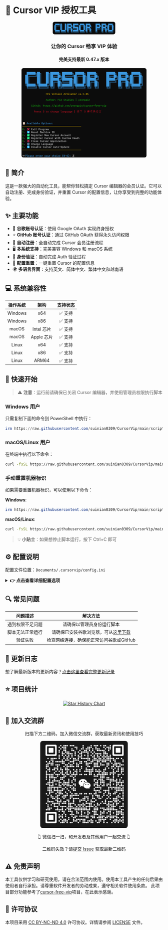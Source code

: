 # 🚀 Cursor VIP 授权工具

<div align="center">
<p align="center">
  <img src="./images/logo.png" alt="Cursor Pro Logo" width="200" style="border-radius: 6px;"/>
</p>

<h3>让你的 Cursor 畅享 VIP 体验</h3>
<h4>完美支持最新 0.47.x 版本</h4>

<p align="center">
  <img src="./images/new_2025-02-27_10-42-44.png" alt="new" width="400" style="border-radius: 6px;"/><br>
</p>
</div>

## 📖 简介

这是一款强大的自动化工具，能帮你轻松搞定 Cursor 编辑器的会员认证。它可以自动注册、完成身份验证，并重置 Cursor 的配置信息，让你享受到完整的功能体验。

## ✨ 主要功能

- 🌟 **谷歌账号认证**：使用 Google OAuth 实现终身授权
- ⭐ **GitHub 账号认证**：通过 GitHub OAuth 获得永久访问权限
- 🔄 **自动注册**：全自动完成 Cursor 会员注册流程
- 🖥️ **多系统支持**：完美兼容 Windows 和 macOS 系统
- 🔐 **身份验证**：自动完成 Auth 验证过程
- 🧹 **配置重置**：一键重置 Cursor 的配置信息
- 🌍 **多语言界面**：支持英文、简体中文、繁体中文和越南语

## 💻 系统兼容性

| 操作系统 | 架构 | 支持状态 |
|:-------:|:-----:|:-----:|
| Windows | x64 | ✅ 支持 |
| Windows | x86 | ✅ 支持 |
| macOS | Intel 芯片 | ✅ 支持 |
| macOS | Apple 芯片 | ✅ 支持 |
| Linux | x64 | ✅ 支持 |
| Linux | x86 | ✅ 支持 |
| Linux | ARM64 | ✅ 支持 |

## 🚀 快速开始

> ⚠️ **注意**：运行前请确保已关闭 Cursor 编辑器，并使用管理员权限执行脚本

### Windows 用户

只需复制下面的命令到 PowerShell 中执行：

```powershell
irm https://raw.githubusercontent.com/suinian0309/CursorVip/main/scripts/install.ps1 | iex
```

### macOS/Linux 用户

在终端中执行以下命令：

```bash
curl -fsSL https://raw.githubusercontent.com/suinian0309/CursorVip/main/scripts/install.sh -o install.sh && chmod +x install.sh && ./install.sh
```

### 手动重置机器标识

如果需要重置机器标识，可以使用以下命令：

**Windows**:
```powershell
irm https://raw.githubusercontent.com/suinian0309/CursorVip/main/scripts/reset.ps1 | iex
```

**macOS/Linux**:
```bash
curl -fsSL https://raw.githubusercontent.com/suinian0309/CursorVip/main/scripts/reset.sh | sudo bash
```

> 💡 **小贴士**：如果想停止脚本运行，按下 Ctrl+C 即可

## ⚙️ 配置说明

配置文件位置：`Documents/.cursorvip/config.ini`

<details>
<summary><b>👉 点击查看详细配置选项</b></summary>

```
[Chrome]
# 谷歌浏览器路径
chromepath = C:\Program Files\Google/Chrome/Application/chrome.exe

[Turnstile]
# 人机验证等待时间
handle_turnstile_time = 2
# 人机验证随机等待时间（格式：1-3 或 1,3）
handle_turnstile_random_time = 1-3

[OSPaths]
# 存储文件路径
storage_path = /Users/username/Library/Application Support/Cursor/User/globalStorage/storage.json
# SQLite数据库路径
sqlite_path = /Users/username/Library/Application Support/Cursor/User/globalStorage/state.vscdb
# 机器ID路径
machine_id_path = /Users/username/Library/Application Support/Cursor/machineId

[Timing]
# 最小随机时间
min_random_time = 0.1
# 最大随机时间
max_random_time = 0.8
# 页面加载等待时间
page_load_wait = 0.1-0.8
# 输入等待时间
input_wait = 0.3-0.8
# 提交等待时间
submit_wait = 0.5-1.5
# 验证码输入等待时间
verification_code_input = 0.1-0.3
# 验证成功等待时间
verification_success_wait = 2-3
# 验证重试等待时间
verification_retry_wait = 2-3
# 邮件检查初始等待时间
email_check_initial_wait = 4-6
# 邮件刷新等待时间
email_refresh_wait = 2-4
# 设置页面加载等待时间
settings_page_load_wait = 1-2
# 失败重试时间
failed_retry_time = 0.5-1
# 重试间隔
retry_interval = 8-12
# 最大超时时间
max_timeout = 160
```
</details>

## 🔍 常见问题

| 问题描述 | 解决方法 |
|:--------------------------------------------------:|:------------------------------------------------:|
| 遇到权限不足问题 | 请确保以管理员身份运行脚本 |
| 脚本无法正常运行 | 请确保已安装谷歌浏览器，可从[这里下载](https://www.google.com/intl/en_pk/chrome/) |
| 验证失败 | 检查网络连接，确保能正常访问谷歌或GitHub |

## 📝 更新日志

想了解最新版本的更新内容？[点击这里查看完整更新记录](CHANGELOG.md)

## ⭐ 项目统计

<div align="center">

[![Star History Chart](https://api.star-history.com/svg?repos=suinian0309/CursorVip&type=Date)](https://star-history.com/#suinian0309/CursorVip&Date)

</div>

## 👥 加入交流群

<div align="center">
  <p>扫描下方二维码，加入微信交流群，获取最新资讯和使用技巧</p>
  <img src="./images/wechat_group.jpg" alt="微信交流群" width="280" style="border-radius: 8px;"/>
  <p>👆 微信扫一扫，和开发者及其他用户一起交流 👆</p>
  <p>二维码失效？请<a href="https://github.com/suinian0309/CursorVip/issues">提交 Issue</a> 获取最新二维码</p>
</div>

## ⚠️ 免责声明

本工具仅供学习和研究使用，请在合法范围内使用。使用本工具产生的任何后果由使用者自行承担。请尊重软件开发者的劳动成果，遵守相关软件使用条款。
此项目部分功能参考了[cursor-free-vip](https://github.com/yeongpin/cursor-free-vip)项目，在此表示感谢。

## 📄 许可协议

本项目采用 [CC BY-NC-ND 4.0](https://creativecommons.org/licenses/by-nc-nd/4.0/) 许可协议。详情请参阅 [LICENSE](LICENSE.md) 文件。
